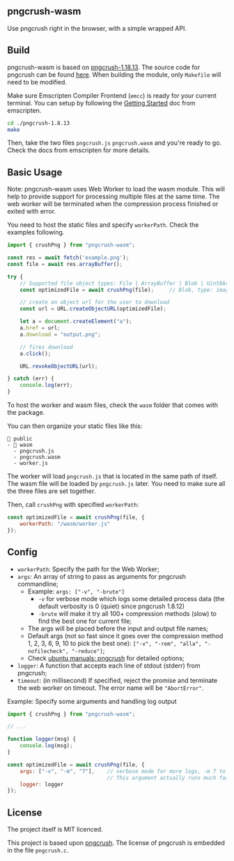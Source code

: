 pngcrush-wasm
----

Use pngcrush right in the browser, with a simple wrapped API.

## Build

pngcrush-wasm is based on [pngcrush-1.18.13](https://pmt.sourceforge.io/pngcrush/). The source code for pngcrush can be found [here](https://sourceforge.net/projects/pmt/files/). When building the module, only `Makefile` will need to be modified.

Make sure Emscripten Compiler Frontend (`emcc`) is ready for your current terminal. You can setup by following the [Getting Started](https://emscripten.org/docs/getting_started/downloads.html) doc from emscripten.

```sh
cd ./pngcrush-1.8.13
make
```

Then, take the two files `pngcrush.js` `pngcrush.wasm` and you're ready to go. Check the docs from emscripten for more details.

## Basic Usage

Note: pngcrush-wasm uses Web Worker to load the wasm module. This will help to provide support for processing multiple files at the same time. The web worker will be terminated when the compression process finished or exited with error.

You need to host the static files and specify `workerPath`. Check the examples following.

```javascript
import { crushPng } from "pngcrush-wasm";

const res = await fetch('example.png');
const file = await res.arrayBuffer();

try {
    // Supported file object types: File | ArrayBuffer | Blob | Uint8Array
    const optimizedFile = await crushPng(file);     // Blob, type: image/png

    // create an object url for the user to download
    const url = URL.createObjectURL(optimizedFile);

    let a = document.createElement("a");
    a.href = url;
    a.download = "output.png";

    // fires download
    a.click();

    URL.revokeObjectURL(url);

} catch (err) {
    console.log(err);
}

```

To host the worker and wasm files, check the `wasm` folder that comes with the package.

You can then organize your static files like this:

```
📂 public
- 📂 wasm
  - pngcrush.js
  - pngcrush.wasm
  - worker.js
```

The worker will load `pngcrush.js` that is located in the same path of itself. The wasm file will be loaded by `pngcrush.js` later. You need to make sure all the three files are set together.

Then, call `crushPng` with specified `workerPath`:

```javascript
const optimizedFile = await crushPng(file, {
    workerPath: "/wasm/worker.js"
});
```

## Config

- `workerPath`: Specify the path for the Web Worker;
- `args`: An array of string to pass as arguments for pngcrush commandline;
    - Example: `args: ["-v", "-brute"]`
        - `-v` for verbose mode which logs some detailed process data (the default verbosity is 0 (quiet) since pngcrush 1.8.12)
        - `-brute` will make it try all 100+ compression methods (slow) to find the best one for current file;
    - The args will be placed before the input and output file names;
    - Default args (not so fast since it goes over the compression method 1, 2, 3, 6, 9, 10 to pick the best one): `["-v", "-rem", "alla", "-nofilecheck", "-reduce"]`;
    - Check [ubuntu manuals: pngcrush](https://manpages.ubuntu.com/manpages/focal/en/man1/pngcrush.1.html) for detailed options;
- `logger`: A function that accepts each line of stdout (stderr) from pngcrush;
- `timeout`: (in millisecond) If specified, reject the promise and terminate the web worker on timeout. The error name will be `"AbortError"`.

Example: Specify some arguments and handling log output

```javascript
import { crushPng } from "pngcrush-wasm";

// ...

function logger(msg) {
    console.log(msg);
}

const optimizedFile = await crushPng(file, {
    args: ["-v", "-m", "7"],    // verbose mode for more logs, -m 7 to specify the 7th method to use.
                                // This argument actually runs much faster than the default one, but will lead to low compression level.
    logger: logger
});

```

## License

The project itself is MIT licenced.

This project is based upon [pngcrush](https://pmt.sourceforge.io/pngcrush/). The license of pngcrush is embedded in the file `pngcrush.c`.